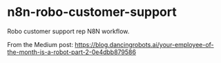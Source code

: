 # n8n-robo-customer-support
Robo customer support rep N8N workflow.

From the Medium post: https://blog.dancingrobots.ai/your-employee-of-the-month-is-a-robot-part-2-0e4dbb879586

